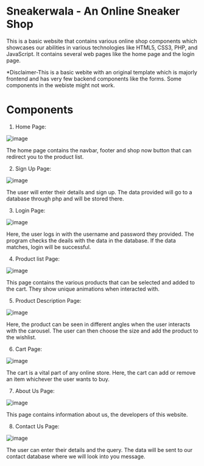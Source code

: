 # Sneakerwala - An Online Sneaker Shop
This is a basic website that contains various online shop components which showcases our abilities in various technologies like HTML5, CSS3, PHP, and JavaScript. It contains several web pages like the home page and the login page.

*Disclaimer-This is a basic webite with an original template which is majorly frontend and has very few backend components like the forms. Some components in the webiste might not work.

# Components 

1. Home Page:

![image](https://user-images.githubusercontent.com/64376922/113174756-524d8c00-9268-11eb-8152-52cf09219da7.png)

The home page contains the navbar, footer and shop now button that can redirect you to the product list.

2. Sign Up Page:

![image](https://user-images.githubusercontent.com/64376922/113173875-752b7080-9267-11eb-8a30-f18abc1d2b4b.png)

The user will enter their details and sign up. The data provided will go to a database through php and will be stored there.

3. Login Page:

![image](https://user-images.githubusercontent.com/64376922/113174042-9ee49780-9267-11eb-884b-ae9c6a354a8d.png)

Here, the user logs in with the username and password they provided. The program checks the deails with the data in the database. If the data matches, login will be successful.

4. Product list Page:

![image](https://user-images.githubusercontent.com/64376922/113174719-48c42400-9268-11eb-8569-6153595d4ae2.png)

This page contains the various products that can be selected and added to the cart. They show unique animations when interacted with.

5. Product Description Page:

![image](https://user-images.githubusercontent.com/64376922/113174606-2b8f5580-9268-11eb-9119-d38d8497b622.png)

Here, the product can be seen in different angles when the user interacts with the carousel. The user can then choose the size and add the product to the wishlist.

6. Cart Page:

![image](https://user-images.githubusercontent.com/64376922/113174845-6c876a00-9268-11eb-8329-02810a2adc6b.png)

The cart is a vital part of any online store. Here, the cart can add or remove an item whichever the user wants to buy.

7. About Us Page:

![image](https://user-images.githubusercontent.com/64376922/113175099-b2443280-9268-11eb-9e94-cc5b6c1ab6e6.png)

This page contains information about us, the developers of this website.

8. Contact Us Page:

![image](https://user-images.githubusercontent.com/64376922/113175205-d0aa2e00-9268-11eb-9932-d87f08dc2f5c.png)

The user can enter their details and the query. The data will be sent to our contact database where we will look into you message.
